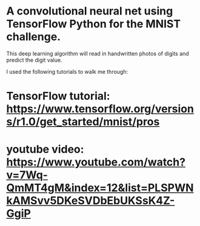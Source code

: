 # A convolutional neural net using TensorFlow Python for the MNIST challenge.  

This deep learning algorithm will read in handwritten photos of digits and predict the digit value.

I used the following tutorials to walk me through:
#  TensorFlow tutorial: https://www.tensorflow.org/versions/r1.0/get_started/mnist/pros
#  youtube video: https://www.youtube.com/watch?v=7Wq-QmMT4gM&index=12&list=PLSPWNkAMSvv5DKeSVDbEbUKSsK4Z-GgiP
